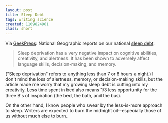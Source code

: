 ```yaml
---
layout: post
title: Sleep Debt
tags: writing science
created: 1109824961
class: short
---
```

Via [GeekPress](http://www.geekpress.com/2005_03_02_daily.html):  National Geographic reports on our national [sleep debt](http://news.nationalgeographic.com/news/2005/02/0224_050224_sleep.html): 

> Sleep deprivation has a very negative impact on cognitive abilities, creativity, and alertness. It has been shown to adversely affect language skills, decision-making, and memory.

<!--break-->

("Sleep deprivation" refers to anything less than 7 or 8 hours a night.)  I don't mind the loss of alertness, memory, or decision-making skills, but the article made me worry that my growing sleep debt is cutting into my creativity.  Less time spent in bed also means 1/3 less opportunity for the three B's of inspiration (the bed, the bath, and the bus).

On the other hand, I know people who swear by the less-is-more approach to sleep.  Writers are expected to burn the midnight oil--especially those of us without much else to burn.
